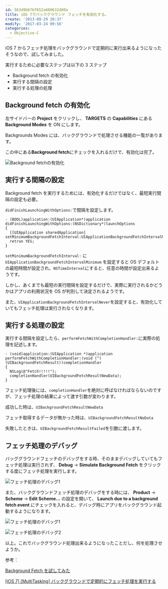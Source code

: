 ```yaml
---
id: 563d9b67bf652a600632d00a
title: iOS 7でバックグラウンド フェッチを有効化する。
create: '2013-09-29 20:37'
modify: '2017-03-24 09:58'
categories:
  - Objective-C
---
```


iOS 7 からフェッチ処理をバックグラウンドで定期的に実行出来るようになったそうなので、試してみました。

実行するために必要なステップは以下の 3 ステップ

- Background fetch の有効化
- 実行する間隔の設定
- 実行する処理の処理

<!-- more -->

## Background fetch の有効化

左サイドバーの **Project** をクリックし、 **TARGETS** の **Capabilities** にある **Background Modes** を ON にします。

Backgrounds Modes には、バックグラウンドで処理させる機能の一覧があります。

この中にある**Background fetch**にチェックを入れるだけで、有効化は完了。

![Background fetchの有効化](/images/2013/09/29/0001.png)

## 実行する間隔の設定

Background fetch を実行するためには、有効化するだけではなく、最短実行間隔の設定も必要。

`didFinishLaunchingWithOptions:`で間隔を設定します。

```objc
- (BOOL)application:(UIApplication*)application didFinishLaunchingWithOptions:(NSDictionary*)launchOptions
{
  [[UIApplication sharedApplication] setMinimumBackgroundFetchInterval:UIApplicationBackgroundFetchIntervalMinimum];
  retrun YES;
}
```

`setMinimumBackgroundFetchInterval:` に `UIApplicationBackgroundFetchIntervalMinimum` を設定すると OS デフォルトの最短時間が設定され、`NSTimeInterval`にすると、任意の時間が設定出来るようです。

しかし、あくまでも最短の実行間隔を設定するだけで、実際に実行されるかどうかはアプリの利用状況を OS が判別して決定されるようです。

また、`UIApplicationBackgroundFetchIntervalNever`を設定すると、有効化していてもフェッチ処理は実行されなくなります。

## 実行する処理の設定

実行する間隔を設定したら、`performFetchWithCompletionHandler:`に実際の処理を記述します。

```objc
- (void)application:(UIApplication *)application performFetchWithCompletionHandler:(void (^)(UIBackgroundFetchResult))completionHandler
{
  NSLog(@"Fetch!!!!!");
  completionHandler(UIBackgroundFetchResultNewData);
}
```

フェッチ処理後には、`completionHandler`を絶対に呼ばなければならないのですが、フェッチ処理の結果によって渡す引数が変わります。

成功した時は、`UIBackgroundFetchResultNewData`

フェッチ取得するデータが無かった時は、`UIBackgroundFetchResultNoData`

失敗したときは、`UIBackgroundFetchResultFailed`を引数に渡します。

## フェッチ処理のデバッグ

バッググラウンドフェッチのデバッグをする時、そのままデバッグしていてもフェッチ処理は実行されず、 **Debug** → **Simulate Background Fetch** をクリックする度にフェッチ処理を実行します。

![フェッチ処理のデバッグ1](/images/2013/09/29/0002.png)

また、バックグラウンドフェッチ処理のデバッグをする時には、 **Product** → **Scheme** → **Edit Scheme...** の設定を開いて、 **Launch due to a background fetch event** にチェックを入れると、デバッグ時にアプリをバックグラウンド起動するようになります。

![フェッチ処理のデバッグ1](/images/2013/09/29/0003.png)

![フェッチ処理のデバッグ2](/images/2013/09/29/0004.png)

以上。これでバックグラウンド処理出来るようになったことだし、何を処理させようか。

参考：

[Background Fetch を試してみた](http://qiita.com/griffin_stewie/items/8371c09059b3ba7bb202)

[[iOS 7] [MultiTasking] バックグラウンドで定期的にフェッチ処理を実行する](http://dev.classmethod.jp/references/ios-background-fetch/)
